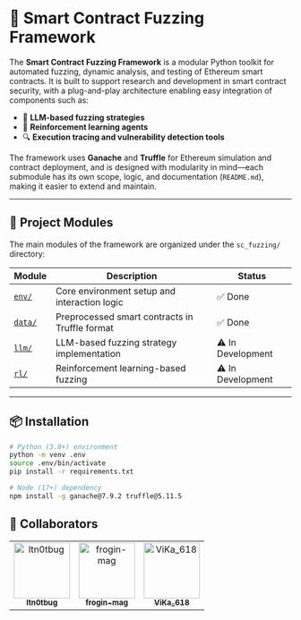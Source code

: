 # 🔐 Smart Contract Fuzzing Framework

The **Smart Contract Fuzzing Framework** is a modular Python toolkit for automated fuzzing, dynamic analysis, and testing of Ethereum smart contracts. It is built to support research and development in smart contract security, with a plug-and-play architecture enabling easy integration of components such as:

- 🧠 **LLM-based fuzzing strategies**
- 🤖 **Reinforcement learning agents**
- 🔍 **Execution tracing and vulnerability detection tools**

The framework uses **Ganache** and **Truffle** for Ethereum simulation and contract deployment, and is designed with modularity in mind—each submodule has its own scope, logic, and documentation (`README.md`), making it easier to extend and maintain.

---

## 🧩 Project Modules

The main modules of the framework are organized under the `sc_fuzzing/` directory:

| Module                                           | Description                                      | Status             |
|--------------------------------------------------|--------------------------------------------------|--------------------|
| [`env/`](env/README.md)               | Core environment setup and interaction logic     | ✅ Done             |
| [`data/`](data/README.md)             | Preprocessed smart contracts in Truffle format   | ✅ Done             |
| [`llm/`](llm/README.md)               | LLM-based fuzzing strategy implementation        | ⚠️ In Development   |
| [`rl/`](rl/README.md)                 | Reinforcement learning-based fuzzing             | ⚠️ In Development   |



---

## 📦 Installation

```bash
# Python (3.8+) environment 
python -m venv .env
source .env/bin/activate
pip install -r requirements.txt

# Node (17+) dependency 
npm install -g ganache@7.9.2 truffle@5.11.5
```

## 🤝 Collaborators

<table>
  <tr>
    <td align="center">
      <a href="https://github.com/ltn0tbug/">
        <img src="https://avatars.githubusercontent.com/u/71972700?v=4" width="100px;" alt="ltn0tbug"/><br />
        <sub><b>ltn0tbug</b></sub>
      </a>
      <br />
      <!-- 💻 Project Lead -->
    </td>
    <td align="center">
      <a href="https://github.com/frogin-mag">
        <img src="https://avatars.githubusercontent.com/u/101979911?v=4" width="100px;" alt="frogin-mag"/><br />
        <sub><b>frogin-mag</b></sub>
      </a>
      <br />
      <!-- ⚙️ Blockchain Integration -->
    </td>
    <td align="center">
      <a href="https://github.com/hovikhanh">
        <img src="https://avatars.githubusercontent.com/u/85947145?v=4" width="100px;" alt="ViKa_618"/><br />
        <sub><b>ViKa_618</b></sub>
      </a>
      <br />
      <!-- 🧪 Testing & Examples -->
    </td>
  </tr>
</table>